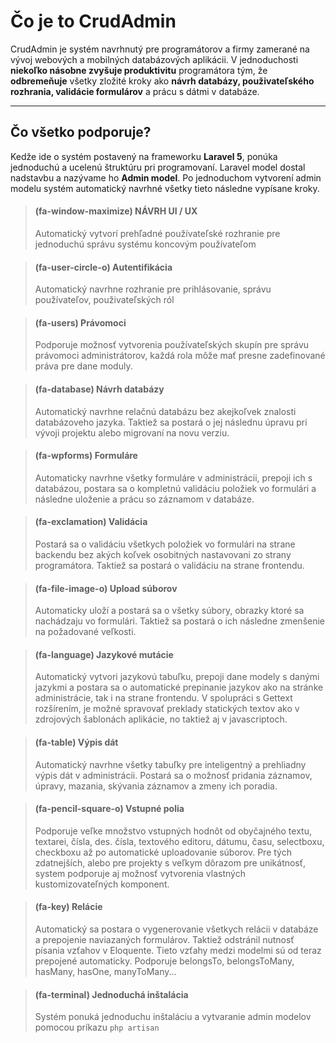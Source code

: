 # Čo je to CrudAdmin

CrudAdmin je systém navrhnutý pre programátorov a firmy zamerané na vývoj
webových a mobilných databázových aplikácii. V jednoduchosti **niekoľko násobne
zvyšuje produktivitu** programátora tým, že **odbremeňuje** všetky zložité kroky ako
**návrh databázy, použivateľského rozhrania, validácie formulárov** a prácu s
dátmi v databáze.

---

## Čo všetko podporuje?

Kedže ide o systém postavený na frameworku **Laravel 5**, ponúka jednoduchú a
ucelenú štruktúru pri programovaní. Laravel model dostal nadstavbu a
nazývame ho **Admin model**. Po jednoduchom vytvorení admin modelu systém
automatický navrhné všetky tieto následne vypísane kroky.

<!-- -->
> #### (fa-window-maximize) NÁVRH UI / UX
> Automatický vytvorí prehľadné používateľské rozhranie pre jednoduchú správu systému koncovým používateľom

<!-- -->
> #### (fa-user-circle-o) Autentifikácia
> Automatický navrhne rozhranie pre prihlásovanie, správu používateľov, použivateľských ról

<!-- -->
> #### (fa-users) Právomoci
> Podporuje možnosť vytvorenia používateľských skupín pre správu právomoci administrátorov, každá rola môže mať presne zadefinované práva pre dane moduly.

<!-- -->
> #### (fa-database) Návrh databázy
> Automatický navrhne relačnú databázu bez akejkoľvek znalosti databázoveho jazyka. Taktiež sa postará o jej následnu úpravu pri vývoji projektu alebo migrovaní na novu verziu.

<!-- -->
> #### (fa-wpforms) Formuláre
> Automaticky navrhne všetky formuláre v administrácii, prepoji ich s databázou, postara sa o kompletnú validáciu položiek vo formulári a následne uloženie a prácu so záznamom v databáze.

<!-- -->
> #### (fa-exclamation) Validácia
> Postará sa o validáciu všetkych položiek vo formulári na strane backendu bez akých koľvek osobitných nastavovani zo strany programátora. Taktiež sa postará o validáciu na strane frontendu.

<!-- -->
> #### (fa-file-image-o) Upload súborov
> Automaticky uloží a postará sa o všetky súbory, obrazky ktoré sa nachádzaju vo formulári. Taktiež sa postará o ich následne zmenšenie na požadované veľkosti.

<!-- -->
> #### (fa-language) Jazykové mutácie
> Automatický vytvori jazykovú tabuľku, prepoji dane modely s danými jazykmi a postara sa o automatické prepinanie jazykov ako na stránke administrácie, tak i na strane frontendu. V spolupráci s Gettext rozšírením, je možné spravovať preklady statických textov ako v zdrojových šablonách aplikácie, no taktiež aj v javascriptoch.

<!-- -->
> #### (fa-table) Výpis dát
> Automatický navrhne všetky tabuľky pre inteligentný a prehliadny výpis dát v administrácii. Postará sa o možnosť pridania záznamov, úpravy, mazania, skývania záznamov a zmeny ich poradia.

<!-- -->
> #### (fa-pencil-square-o) Vstupné polia
> Podporuje veľke množstvo vstupných hodnôt od obyčajného textu, textarei, čísla, des. čísla, textového editoru, dátumu, času, selectboxu, checkboxu až po automatické uploadovanie súborov. Pre tých zdatnejších, alebo pre projekty s veľkym dôrazom pre unikátnosť, system podporuje aj možnosť vytvorenia vlastných kustomizovateľných komponent.

<!-- -->
> #### (fa-key) Relácie
> Automatický sa postara o vygenerovanie všetkych relácii v databáze a prepojenie naviazaných formulárov. Taktiež odstránil nutnosť písania vzťahov v Eloquente. Tieto vzťahy medzi modelmi sú od teraz prepojené automaticky. Podporuje belongsTo, belongsToMany, hasMany, hasOne, manyToMany...

<!-- -->
> #### (fa-terminal) Jednoduchá inštalácia
> Systém ponuká jednoduchu inštaláciu a vytvaranie admin modelov pomocou príkazu `php artisan`